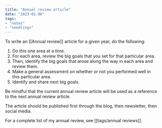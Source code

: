 ```yaml
---
title: "Annual review article"
date: "2023-01-06"
tags:
- "notes"
- "seedlings"
---
```


To write an [[Annual review]] article for a given year, do the following:

1. Do this one area at a time.
2. For each area, review the big goals that you set for that particular area.
3. Then, identify the big goals that arose along the way in each area and review them.
4. Make a general assessment on whether or not you performed well in this particular area.
5. Identify and share next big goals.

Be mindful that the current annual review article will be used as a reference to the next annual review article.

The article should be published first through the blog, then newsletter, then social media.

For a complete list of my annual review, see [[tags/annual reviews]].

